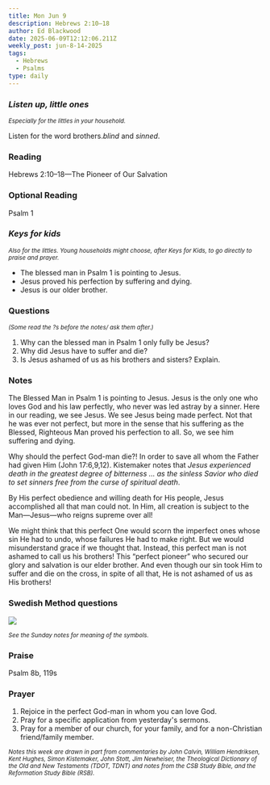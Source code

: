 ```yaml
---
title: Mon Jun 9
description: Hebrews 2:10–18
author: Ed Blackwood
date: 2025-06-09T12:12:06.211Z
weekly_post: jun-8-14-2025
tags:
  - Hebrews
  - Psalms
type: daily
---
```

### *Listen up, little ones*

<div><small><i>Especially for the littles in your household.</i></small></div>

Listen for the word brothers.*blind* and *sinned*.

### Reading

Hebrews 2:10–18—The Pioneer of Our Salvation

### Optional Reading

Psalm 1

### *Keys for kids*

<div><small><i>Also for the littles. Young households might choose, after Keys for Kids, to go directly to praise and prayer.</i></small></div>

* The blessed man in Psalm 1 is pointing to Jesus.
* Jesus proved his perfection by suffering and dying.
* Jesus is our older brother.

### Questions

<div><small><i>(Some read the ?s before the notes/ ask them after.)</i></small></div>

1. Why can the blessed man in Psalm 1 only fully be Jesus?
2. Why did Jesus have to suffer and die?
3. Is Jesus ashamed of us as his brothers and sisters? Explain.

### Notes

The Blessed Man in Psalm 1 is pointing to Jesus. Jesus is the only one who loves God and his law perfectly, who never was led astray by a sinner. Here in our reading, we see Jesus. We see Jesus being made perfect. Not that he was ever not perfect, but more in the sense that his suffering as the Blessed, Righteous Man proved his perfection to all. So, we see him suffering and dying. 

Why should the perfect God-man die?! In order to save all whom the Father had given Him (John 17:6,9,12). Kistemaker notes that *Jesus experienced death in the greatest degree of bitterness … as the sinless Savior who died to set sinners free from the curse of spiritual death*.

By His perfect obedience and willing death for His people, Jesus accomplished all that man could not. In Him, all creation is subject to the Man—Jesus—who reigns supreme over all!

We might think that this perfect One would scorn the imperfect ones whose sin He had to undo, whose failures He had to make right. But we would misunderstand grace if we thought that. Instead, this perfect man is not ashamed to call us his brothers! This “perfect pioneer” who secured our glory and salvation is our elder brother. And even though our sin took Him to suffer and die on the cross, in spite of all that, He is not ashamed of us as His brothers!

### Swedish Method questions

![](/static/img/family_worship_study_ed-swedish_questions.png)

<div><small><i>See the Sunday notes for meaning of the symbols.</i></small></div>

### Praise

P﻿salm 8b, 119s

### Prayer

1. Rejoice in the perfect God-man in whom you can love God.
2. Pray for a specific application from yesterday's sermons.
3. Pray for a member of our church, for your family, and for a non-Christian friend/family member.

<div><small><i>Notes this week are drawn in part from commentaries by John Calvin, William Hendriksen, Kent Hughes, Simon Kistemaker, John Stott, Jim Newheiser, the Theological Dictionary of the Old and New Testaments (TDOT, TDNT) and notes from the CSB Study Bible, and the Reformation Study Bible (RSB).</i></small></div>